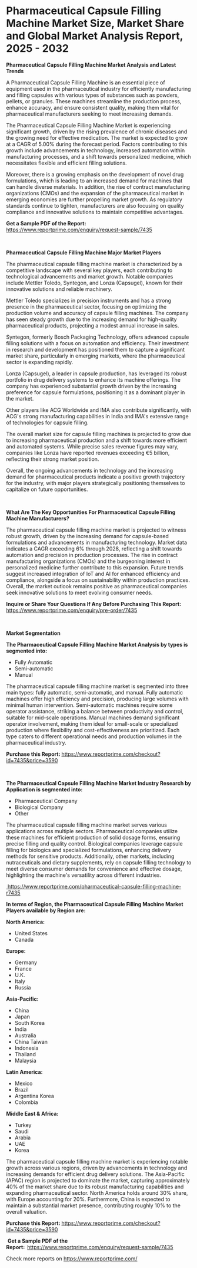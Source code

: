 <p><h1>Pharmaceutical Capsule Filling Machine Market Size, Market Share and Global Market Analysis Report, 2025 - 2032</h1></p><p><strong>Pharmaceutical Capsule Filling Machine Market Analysis and Latest Trends</strong></p>
<p><p>A Pharmaceutical Capsule Filling Machine is an essential piece of equipment used in the pharmaceutical industry for efficiently manufacturing and filling capsules with various types of substances such as powders, pellets, or granules. These machines streamline the production process, enhance accuracy, and ensure consistent quality, making them vital for pharmaceutical manufacturers seeking to meet increasing demands.</p><p>The Pharmaceutical Capsule Filling Machine Market is experiencing significant growth, driven by the rising prevalence of chronic diseases and the growing need for effective medication. The market is expected to grow at a CAGR of 5.00% during the forecast period. Factors contributing to this growth include advancements in technology, increased automation within manufacturing processes, and a shift towards personalized medicine, which necessitates flexible and efficient filling solutions.</p><p>Moreover, there is a growing emphasis on the development of novel drug formulations, which is leading to an increased demand for machines that can handle diverse materials. In addition, the rise of contract manufacturing organizations (CMOs) and the expansion of the pharmaceutical market in emerging economies are further propelling market growth. As regulatory standards continue to tighten, manufacturers are also focusing on quality compliance and innovative solutions to maintain competitive advantages.</p></p>
<p><strong>Get a Sample PDF of the Report:&nbsp;</strong> <a href="https://www.reportprime.com/enquiry/request-sample/7435?utm_campaign=2224&utm_medium=2&utm_source=Github&utm_content=ia&utm_term=19032025&utm_id=pharmaceutical-capsule-filling-machine">https://www.reportprime.com/enquiry/request-sample/7435</a></p>
<p>&nbsp;</p>
<p><strong>Pharmaceutical Capsule Filling Machine Major Market Players</strong></p>
<p><p>The pharmaceutical capsule filling machine market is characterized by a competitive landscape with several key players, each contributing to technological advancements and market growth. Notable companies include Mettler Toledo, Syntegon, and Lonza (Capsugel), known for their innovative solutions and reliable machinery.</p><p>Mettler Toledo specializes in precision instruments and has a strong presence in the pharmaceutical sector, focusing on optimizing the production volume and accuracy of capsule filling machines. The company has seen steady growth due to the increasing demand for high-quality pharmaceutical products, projecting a modest annual increase in sales.</p><p>Syntegon, formerly Bosch Packaging Technology, offers advanced capsule filling solutions with a focus on automation and efficiency. Their investment in research and development has positioned them to capture a significant market share, particularly in emerging markets, where the pharmaceutical sector is expanding rapidly.</p><p>Lonza (Capsugel), a leader in capsule production, has leveraged its robust portfolio in drug delivery systems to enhance its machine offerings. The company has experienced substantial growth driven by the increasing preference for capsule formulations, positioning it as a dominant player in the market.</p><p>Other players like ACG Worldwide and IMA also contribute significantly, with ACG's strong manufacturing capabilities in India and IMA's extensive range of technologies for capsule filling.</p><p>The overall market size for capsule filling machines is projected to grow due to increasing pharmaceutical production and a shift towards more efficient and automated systems. While precise sales revenue figures may vary, companies like Lonza have reported revenues exceeding €5 billion, reflecting their strong market position.</p><p>Overall, the ongoing advancements in technology and the increasing demand for pharmaceutical products indicate a positive growth trajectory for the industry, with major players strategically positioning themselves to capitalize on future opportunities.</p></p>
<p>&nbsp;</p>
<p><strong>What Are The Key Opportunities For Pharmaceutical Capsule Filling Machine Manufacturers?</strong></p>
<p><p>The pharmaceutical capsule filling machine market is projected to witness robust growth, driven by the increasing demand for capsule-based formulations and advancements in manufacturing technology. Market data indicates a CAGR exceeding 6% through 2028, reflecting a shift towards automation and precision in production processes. The rise in contract manufacturing organizations (CMOs) and the burgeoning interest in personalized medicine further contribute to this expansion. Future trends suggest increased integration of IoT and AI for enhanced efficiency and compliance, alongside a focus on sustainability within production practices. Overall, the market outlook remains positive as pharmaceutical companies seek innovative solutions to meet evolving consumer needs.</p></p>
<p><strong>Inquire or Share Your Questions If Any Before Purchasing This Report:</strong> <a href="https://www.reportprime.com/enquiry/pre-order/7435?utm_campaign=2224&utm_medium=2&utm_source=Github&utm_content=ia&utm_term=19032025&utm_id=pharmaceutical-capsule-filling-machine">https://www.reportprime.com/enquiry/pre-order/7435</a></p>
<p>&nbsp;</p>
<p><strong>Market Segmentation</strong></p>
<p><strong>The Pharmaceutical Capsule Filling Machine Market Analysis by types is segmented into:</strong></p>
<p><ul><li>Fully Automatic</li><li>Semi-automatic</li><li>Manual</li></ul></p>
<p><p>The pharmaceutical capsule filling machine market is segmented into three main types: fully automatic, semi-automatic, and manual. Fully automatic machines offer high efficiency and precision, producing large volumes with minimal human intervention. Semi-automatic machines require some operator assistance, striking a balance between productivity and control, suitable for mid-scale operations. Manual machines demand significant operator involvement, making them ideal for small-scale or specialized production where flexibility and cost-effectiveness are prioritized. Each type caters to different operational needs and production volumes in the pharmaceutical industry.</p></p>
<p><strong>Purchase this Report:&nbsp;</strong><a href="https://www.reportprime.com/checkout?id=7435&price=3590&utm_campaign=2224&utm_medium=2&utm_source=Github&utm_content=ia&utm_term=19032025&utm_id=pharmaceutical-capsule-filling-machine">https://www.reportprime.com/checkout?id=7435&price=3590</a></p>
<p>&nbsp;</p>
<p><strong>The Pharmaceutical Capsule Filling Machine Market Industry Research by Application is segmented into:</strong></p>
<p><ul><li>Pharmaceutical Company</li><li>Biological Company</li><li>Other</li></ul></p>
<p><p>The pharmaceutical capsule filling machine market serves various applications across multiple sectors. Pharmaceutical companies utilize these machines for efficient production of solid dosage forms, ensuring precise filling and quality control. Biological companies leverage capsule filling for biologics and specialized formulations, enhancing delivery methods for sensitive products. Additionally, other markets, including nutraceuticals and dietary supplements, rely on capsule filling technology to meet diverse consumer demands for convenience and effective dosage, highlighting the machine's versatility across different industries.</p></p>
<p><a href="https://www.reportprime.com/pharmaceutical-capsule-filling-machine-r7435?utm_campaign=2224&utm_medium=2&utm_source=Github&utm_content=ia&utm_term=19032025&utm_id=pharmaceutical-capsule-filling-machine">&nbsp;https://www.reportprime.com/pharmaceutical-capsule-filling-machine-r7435</a></p>
<p><strong>In terms of Region, the Pharmaceutical Capsule Filling Machine Market Players available by Region are:</strong></p>
<p>
    <p> <strong> North America: </strong>
        <ul>
            <li>United States</li>
            <li>Canada</li>
        </ul>
        </p> 
    <p> <strong> Europe: </strong>
        <ul>
            <li>Germany</li>
            <li>France</li>
            <li>U.K.</li>
            <li>Italy</li>
            <li>Russia</li>
        </ul>
        </p> 
    <p> <strong> Asia-Pacific: </strong>
        <ul>
            <li>China</li>
            <li>Japan</li>
            <li>South Korea</li>
            <li>India</li>
            <li>Australia</li>
            <li>China Taiwan</li>
            <li>Indonesia</li>
            <li>Thailand</li>
            <li>Malaysia</li>
        </ul>
        </p> 
    <p> <strong> Latin America: </strong>
        <ul>
            <li>Mexico</li>
            <li>Brazil</li>
            <li>Argentina Korea</li>
            <li>Colombia</li>
        </ul>
        </p> 
    <p> <strong> Middle East & Africa: </strong>
        <ul>
            <li>Turkey</li>
            <li>Saudi</li>
            <li>Arabia</li>
            <li>UAE</li>
            <li>Korea</li>
        </ul>
    </p>
    </p>
<p><p>The pharmaceutical capsule filling machine market is experiencing notable growth across various regions, driven by advancements in technology and increasing demands for efficient drug delivery solutions. The Asia-Pacific (APAC) region is projected to dominate the market, capturing approximately 40% of the market share due to its robust manufacturing capabilities and expanding pharmaceutical sector. North America holds around 30% share, with Europe accounting for 20%. Furthermore, China is expected to maintain a substantial market presence, contributing roughly 10% to the overall valuation.</p></p>
<p><strong>Purchase this Report: </strong><a href="https://www.reportprime.com/checkout?id=7435&price=3590&utm_campaign=2224&utm_medium=2&utm_source=Github&utm_content=ia&utm_term=19032025&utm_id=pharmaceutical-capsule-filling-machine">https://www.reportprime.com/checkout?id=7435&price=3590</a></p>
<p>&nbsp;<strong>Get a Sample PDF of the Report:&nbsp;&nbsp;</strong><a href="https://www.reportprime.com/enquiry/request-sample/7435?utm_campaign=2224&utm_medium=2&utm_source=Github&utm_content=ia&utm_term=19032025&utm_id=pharmaceutical-capsule-filling-machine">https://www.reportprime.com/enquiry/request-sample/7435</a></p>
<p><strong></strong></p>
<p>Check more reports on <a href="https://www.reportprime.com/?utm_campaign=2224&utm_medium=2&utm_source=Github&utm_content=ia&utm_term=19032025&utm_id=pharmaceutical-capsule-filling-machine">https://www.reportprime.com/</a></p>